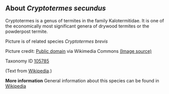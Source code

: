 **About *Cryptotermes secundus***
-------------------------
Cryptotermes is a genus of termites in the family Kalotermitidae. It is one of the economically most significant genera of drywood termites or the powderpost termite.

Picture is of related species *Cryptotermes brevis*

Picture credit: [Public domain](https://commons.wikimedia.org/wiki/Main_Page) via Wikimedia Commons [(Image source)](https://en.wikipedia.org/wiki/File:Cryptotermes_brevis.jpg)

Taxonomy ID [105785](https://www.uniprot.org/taxonomy/105785)

(Text from [Wikipedia](https://en.wikipedia.org/).)

**More information**
General information about this species can be found in [Wikipedia](https://en.wikipedia.org/wiki/cryptotermes)
